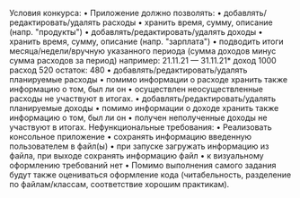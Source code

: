Условия конкурса:
•	Приложение должно позволять:
•	добавлять/редактировать/удалять расходы
•	хранить время, сумму, описание (напр. "продукты")
•	добавлять/редактировать/удалять доходы
•	хранить время, сумму, описание (напр. "зарплата")
•	подводить итоги месяца/недели/вручную указанного периода (сумма доходов минус сумма расходов за период)
например:
21.11.21 — 31.11.21* доход 1000 расход 520 остаток: 480
•	добавлять/редактировать/удалять планируемые расходы
•	помимо информации о расходе хранить также информацию о том, был ли он
•	осуществлен неосуществленные расходы не участвуют в итогах.
•	добавлять/редактировать/удалять планируемые доходы
•	помимо информации о доходе хранить также информацию о том, был ли он
•	получен неполученные доходы не участвуют в итогах.
Нефункциональные требования:
•	Реализовать консольное приложение
•	сохранять информацию введенную пользователем в файл(ы)
•	при запуске загружать информацию из файла, при выходе сохранять информацию файл
•	к визуальному оформлению требований нет
•	Помимо выполнения самого задания будут также оцениваться оформление кода (читабельность, разделение по файлам/классам, соответствие хорошим практикам).
